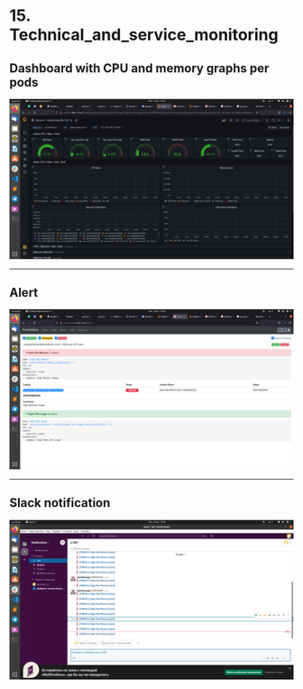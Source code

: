 # 15. Technical_and_service_monitoring

## Dashboard with CPU and memory graphs per pods
![](dashboard.png)

---
## Alert
![](alerts2.png)

---

## Slack notification

![](slack_not.png)
